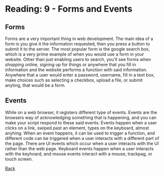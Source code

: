 # Reading: 9 - Forms and Events

## Forms

Forms are a very important thing in web development. The main idea of a form is you give it the information requested, then you press a button to submit it to the server. The most popular form is the google search box, which is a very prime example of when you would use a form in your website. Other than just enabling users to search, you'll see forms when shopping online, signing up for things or anywhere that you fill in information and the website performs a function with said information. Anywhere that a user would enter a password, username, fill in a text box, make choices such as selecting a checkbox, upload a file, or submit anyting, that would be a form. 

## Events

While on a web browser, it registers different type of events. Events are the browsers way of acknowledging something that is happening, and you can make your script respond to these said events. Events happen when a user clicks on a link, swiped past an element, types on the keyboard, almost anyhing. When an event happens, it can be used to trigger a function, and different code can be triggered when a user interacts with a different part of the page. There are UI events which occur when a user interacts with the UI rather than the web page. Keyboard events happen when a user interacts with the keyhoard, and mouse events interact with a mouse, trackpag, or touch screen.

[Back](https://dylanmunson.github.io/reading-notes/)
